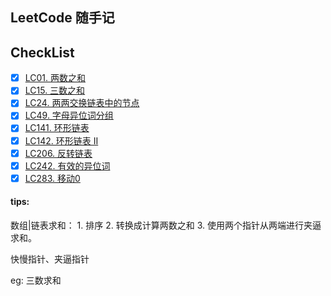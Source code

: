 ## LeetCode 随手记


## CheckList

* [x] [LC01. 两数之和](https://leetcode-cn.com/problems/two-sum/)
* [x] [LC15. 三数之和](https://leetcode-cn.com/problems/3sum/)
* [x] [LC24. 两两交换链表中的节点](https://leetcode-cn.com/problems/swap-nodes-in-pairs)
* [x] [LC49. 字母异位词分组 ](https://leetcode-cn.com/problems/group-anagrams/)
* [x] [LC141. 环形链表](https://leetcode-cn.com/problems/linked-list-cycle/)
* [x] [LC142. 环形链表 II]( https://leetcode-cn.com/problems/linked-list-cycle-ii/)
* [x] [LC206. 反转链表](https://leetcode-cn.com/problems/reverse-linked-list/)
* [x] [LC242. 有效的异位词](https://leetcode-cn.com/problems/valid-anagram/)
* [x] [LC283. 移动0](https://leetcode-cn.com/problems/move-zeroes/)

#### tips: 

数组|链表求和： 
    1. 排序 
    2. 转换成计算两数之和 
    3. 使用两个指针从两端进行夹逼求和。

快慢指针、夹逼指针
    
eg: 三数求和
